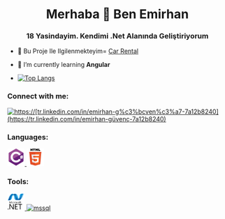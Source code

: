<h1 align="center">Merhaba 👋 Ben Emirhan</h1>
<h3 align="center">18 Yasindayim. Kendimi .Net Alanında Geliştiriyorum</h3>

- 🔭 Bu Proje Ile Ilgilenmekteyim= [Car Rental](https://github.com/emirhangvnc/ReCapProject)

- 🌱 I’m currently learning **Angular**
- [![Top Langs](https://github-readme-stats.vercel.app/api/top-langs/?username=emirhangvnc&layout=compact)](https://github.com/emirhangvnc/github-readme-stats)

<h3 align="left">Connect with me:</h3>
<p align="left">
<a href="https://linkedin.com/in/https://tr.linkedin.com/in/emirhan-g%c3%bcven%c3%a7-7a12b8240" target="blank"><img align="center" src="https://raw.githubusercontent.com/rahuldkjain/github-profile-readme-generator/master/src/images/icons/Social/linked-in-alt.svg" alt="https://[tr.linkedin.com/in/emirhan-g%c3%bcven%c3%a7-7a12b8240](https://tr.linkedin.com/in/emirhan-güvenç-7a12b8240)" height="30" width="40" /></a>
</p>
<h3 align="left">Languages:</h3>
<p align="left"> <a href="https://www.w3schools.com/cs/" target="_blank" rel="noreferrer"> <img src="https://raw.githubusercontent.com/devicons/devicon/master/icons/csharp/csharp-original.svg" alt="csharp" width="40" height="40"/> </a>
<a href="https://www.w3.org/html/" target="_blank" rel="noreferrer"> <img src="https://raw.githubusercontent.com/devicons/devicon/master/icons/html5/html5-original-wordmark.svg" alt="html5" width="40" height="40"/> </a> </p>
<h3 align="left">Tools:</h3>
<a href="https://dotnet.microsoft.com/" target="_blank" rel="noreferrer"> <img src="https://raw.githubusercontent.com/devicons/devicon/master/icons/dot-net/dot-net-original-wordmark.svg" alt="dotnet" width="40" height="40"/> </a> <a href="https://www.microsoft.com/en-us/sql-server" target="_blank" rel="noreferrer"> <img src="https://www.svgrepo.com/show/303229/microsoft-sql-server-logo.svg" alt="mssql" width="40" height="40"/> </a>

